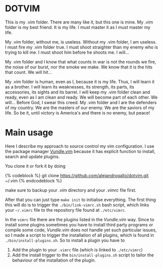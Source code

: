 # DOTVIM #

This is my .vim folder. There are many like it, but this one is mine.
My .vim folder is my best friend. It is my life. I must master it as I must master my life.

My .vim folder, without me, is useless. Without my .vim folder, I am useless. I must fire my .vim folder true. I must shoot straighter than my enemy who is trying to kill me. I must shoot him before he shoots me. I will...

My .vim folder and I know that what counts in war is not the rounds we fire, the noise of our burst, nor the smoke we make. We know that it is the hits that count. We will hit...

My .vim folder is human, even as I, because it is my life. Thus, I will learn it as a brother. I will learn its weaknesses, its strength, its parts, its accessories, its sights and its barrel. I will keep my .vim folder clean and ready, even as I am clean and ready. We will become part of each other. We will...
Before God, I swear this creed. My .vim folder and I are the defenders of my country. We are the masters of our enemy. We are the saviors of my life.
So be it, until victory is America's and there is no enemy, but peace!


# Main usage #

Here I describe my approach to source control my vim configuration. 
I use the package manager [Vundle.vim](https://github.com/VundleVim/Vundle.vim) because it has explicit function to install, search and update plugins.

You clone it or fork it by doing

{% codeblock %}
git clone https://github.com/alejandrogallo/dotvim.git ~/.vim
{% endcodeblock %}

make sure to backup your *.vim* directory and your *.vimrc* file first.

After that you can just type `make init` to initialise everything.
The first thing this will do is to trigger the `./bin/link-vimrc.sh` bash script, which links your `~/.vimrc` file to the repository
file found at `./etc/vimrc`.

In the `vimrc` file there are the plugins listed in the *Vundle.vim* way. Since to install some plugins
sometimes you have to install third party programs or compile some code, *Vundle.vim* does not handle yet such 
particular issues, so I made a script to trigger the installation of all plugins, which is found in
`./bin/install-plugins.sh`. So to install a plugin you have to

1. Add the plugin to your `.vimrc` file (which is linked to `./etc/vimrc`)
2. Add the install trigger to the `bin/install-plugins.sh` script to tailor the behaviour of the installation of the plugin.


